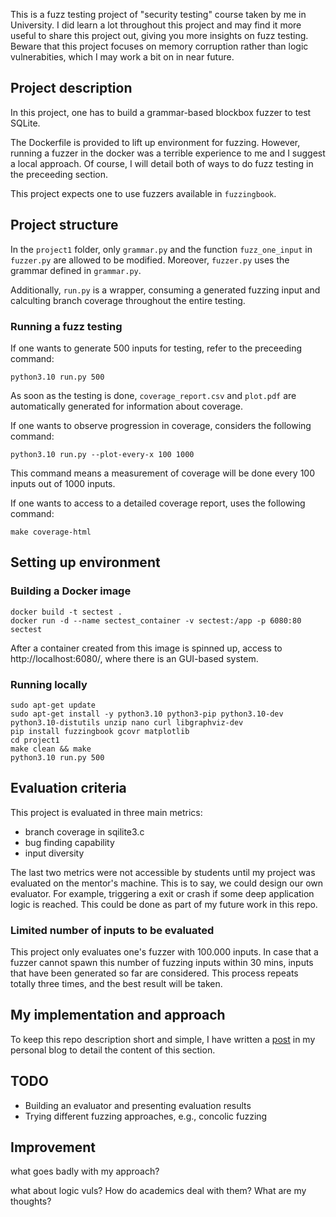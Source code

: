 This is a fuzz testing project of "security testing" course taken by me in University. I did learn a lot throughout this project and may find it more useful to share this project out, giving you more insights on fuzz testing. Beware that this project focuses on memory corruption rather than logic vulnerabities, which I may work a bit on in near future. 

## Project description
In this project, one has to build a grammar-based blockbox fuzzer to test SQLite.

The Dockerfile is provided to lift up environment for fuzzing. However, running a fuzzer in the docker was a terrible experience to me and I suggest a local approach. Of course, I will detail both of ways to do fuzz testing in the preceeding section.

This project expects one to use fuzzers available in `fuzzingbook`. 

## Project structure
In the `project1` folder, only `grammar.py` and the function `fuzz_one_input` in `fuzzer.py` are allowed to be modified. Moreover, `fuzzer.py` uses the grammar defined in `grammar.py`.

Additionally, `run.py` is a wrapper, consuming a generated fuzzing input and calculting branch coverage throughout the entire testing.

### Running a fuzz testing
If one wants to generate 500 inputs for testing, refer to the preceeding command:
```
python3.10 run.py 500
```

As soon as the testing is done, `coverage_report.csv` and `plot.pdf` are automatically generated for information about coverage.

If one wants to observe progression in coverage, considers the following command:
```
python3.10 run.py --plot-every-x 100 1000
```

This command means a measurement of coverage will be done every 100 inputs out of 1000 inputs.

If one wants to access to a detailed coverage report, uses the following command:
```
make coverage-html
```

## Setting up environment

### Building a Docker image
```
docker build -t sectest .
docker run -d --name sectest_container -v sectest:/app -p 6080:80 sectest
```

After a container created from this image is spinned up, access to http://localhost:6080/, where there is an GUI-based system.

### Running locally
```
sudo apt-get update
sudo apt-get install -y python3.10 python3-pip python3.10-dev python3.10-distutils unzip nano curl libgraphviz-dev
pip install fuzzingbook gcovr matplotlib
cd project1
make clean && make
python3.10 run.py 500
```


## Evaluation criteria
This project is evaluated in three main metrics:
- branch coverage in sqilite3.c
- bug finding capability
- input diversity

The last two metrics were not accessible by students until my project was evaluated on the mentor's machine. This is to say, we could design our own evaluator. For example, triggering a exit or crash if some deep application logic is reached. This could be done as part of my future work in this repo.

### Limited number of inputs to be evaluated

This project only evaluates one's fuzzer with 100.000 inputs. In case that a fuzzer cannot spawn this number of fuzzing inputs within 30 mins, inputs that have been generated so far are considered. This process repeats totally three times, and the best result will be taken.


## My implementation and approach

To keep this repo description short and simple, I have written a [post](https://saertrial.github.io./fuzzing/database/2024/06/12/sqlite-fuzzer/) in my personal blog to detail the content of this section.

## TODO
- Building an evaluator and presenting evaluation results
- Trying different fuzzing approaches, e.g., concolic fuzzing

## Improvement
what goes badly with my approach?

what about logic vuls? How do academics deal with them? What are my thoughts?





